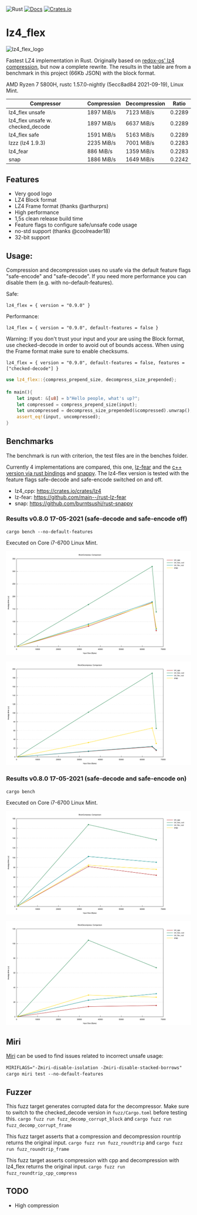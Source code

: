 ![Rust](https://github.com/PSeitz/lz4_flex/workflows/Rust/badge.svg)
[![Docs](https://docs.rs/lz4_flex/badge.svg)](https://docs.rs/crate/lz4_flex/)
[![Crates.io](https://img.shields.io/crates/v/lz4_flex.svg)](https://crates.io/crates/lz4_flex)

# lz4_flex

![lz4_flex_logo](https://raw.githubusercontent.com/PSeitz/lz4_flex/master/logo.jpg)

Fastest LZ4 implementation in Rust. Originally based on [redox-os' lz4 compression](https://crates.io/crates/lz4-compress), but now a complete rewrite.
The results in the table are from a benchmark in this project (66Kb JSON) with the block format. 

AMD Ryzen 7 5800H, rustc 1.57.0-nightly (5ecc8ad84 2021-09-19), Linux Mint.

|    Compressor        | Compression | Decompression | Ratio		 |
|----------------------|-------------|---------------|---------------|
| lz4_flex unsafe      | 1897 MiB/s   | 7123 MiB/s    | 0.2289   	 |
| lz4_flex unsafe w. checked_decode      | 1897 MiB/s   | 6637 MiB/s    | 0.2289   	 |
| lz4_flex safe        | 1591 MiB/s   | 5163 MiB/s    | 0.2289   	 |
| lzzz (lz4 1.9.3)     | 2235 MiB/s   | 7001 MiB/s    | 0.2283   	 |
| lz4_fear             | 886 MiB/s   | 1359 MiB/s     | 0.2283	     |
| snap                 | 1886 MiB/s   | 1649 MiB/s     | 0.2242      |


## Features
- Very good logo
- LZ4 Block format
- LZ4 Frame format (thanks @arthurprs)
- High performance
- 1,5s clean release build time
- Feature flags to configure safe/unsafe code usage
- no-std support (thanks @coolreader18)
- 32-bit support

## Usage: 
Compression and decompression uses no usafe via the default feature flags "safe-encode" and "safe-decode". If you need more performance you can disable them (e.g. with no-default-features).

Safe:
```
lz4_flex = { version = "0.9.0" }
```

Performance:
```
lz4_flex = { version = "0.9.0", default-features = false }
```

Warning: If you don't trust your input and your are using the Block format, use checked-decode in order to avoid out of bounds access. When using the Frame format make sure to enable checksums.
```
lz4_flex = { version = "0.9.0", default-features = false, features = ["checked-decode"] }
```

```rust
use lz4_flex::{compress_prepend_size, decompress_size_prepended};

fn main(){
    let input: &[u8] = b"Hello people, what's up?";
    let compressed = compress_prepend_size(input);
    let uncompressed = decompress_size_prepended(&compressed).unwrap();
    assert_eq!(input, uncompressed);
}
```

## Benchmarks
The benchmark is run with criterion, the test files are in the benches folder.

Currently 4 implementations are compared, this one, [lz-fear](https://github.com/main--/rust-lz-fear) and the [c++ version via rust bindings](https://crates.io/crates/lz4) and [snappy](https://github.com/burntsushi/rust-snappy). 
The lz4-flex version is tested with the feature flags safe-decode and safe-encode switched on and off.

- lz4_cpp: https://crates.io/crates/lz4
- lz-fear: https://github.com/main--/rust-lz-fear
- snap: https://github.com/burntsushi/rust-snappy 

### Results v0.8.0 17-05-2021 (safe-decode and safe-encode off)
`cargo bench --no-default-features`

Executed on Core i7-6700 Linux Mint.

![Compress](./compress_bench.svg)

![Decompress](./decompress_bench.svg)

### Results v0.8.0 17-05-2021 (safe-decode and safe-encode on)
`cargo bench`

Executed on Core i7-6700 Linux Mint.

![Compress](./compress_bench_safe.svg)

![Decompress](./decompress_bench_safe.svg)

## Miri

[Miri](https://github.com/rust-lang/miri) can be used to find issues related to incorrect unsafe usage:

`MIRIFLAGS="-Zmiri-disable-isolation -Zmiri-disable-stacked-borrows" cargo miri test --no-default-features`

## Fuzzer
This fuzz target generates corrupted data for the decompressor. Make sure to switch to the checked_decode version in `fuzz/Cargo.toml` before testing this.
`cargo fuzz run fuzz_decomp_corrupt_block` and `cargo fuzz run fuzz_decomp_corrupt_frame`

This fuzz target asserts that a compression and decompression rountrip returns the original input.
`cargo fuzz run fuzz_roundtrip` and `cargo fuzz run fuzz_roundtrip_frame`

This fuzz target asserts compression with cpp and decompression with lz4_flex returns the original input.
`cargo fuzz run fuzz_roundtrip_cpp_compress`

## TODO
- High compression

